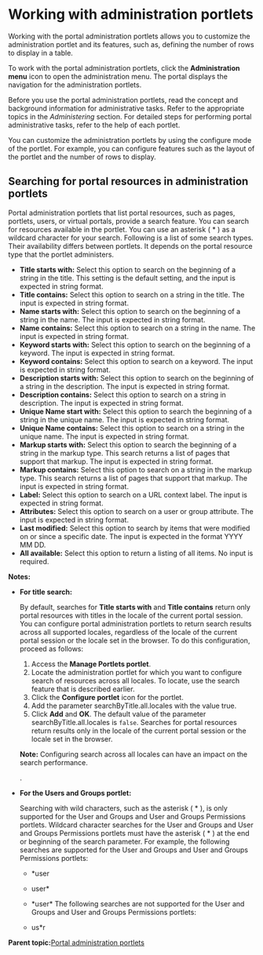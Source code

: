 # Working with administration portlets

Working with the portal administration portlets allows you to customize the administration portlet and its features, such as, defining the number of rows to display in a table.

To work with the portal administration portlets, click the **Administration menu** icon to open the administration menu. The portal displays the navigation for the administration portlets.

Before you use the portal administration portlets, read the concept and background information for administrative tasks. Refer to the appropriate topics in the *Administering* section. For detailed steps for performing portal administrative tasks, refer to the help of each portlet.

You can customize the administration portlets by using the configure mode of the portlet. For example, you can configure features such as the layout of the portlet and the number of rows to display.

## Searching for portal resources in administration portlets

Portal administration portlets that list portal resources, such as pages, portlets, users, or virtual portals, provide a search feature. You can search for resources available in the portlet. You can use an asterisk \( \* \) as a wildcard character for your search. Following is a list of some search types. Their availability differs between portlets. It depends on the portal resource type that the portlet administers.

-   **Title starts with:** Select this option to search on the beginning of a string in the title. This setting is the default setting, and the input is expected in string format.
-   **Title contains:** Select this option to search on a string in the title. The input is expected in string format.
-   **Name starts with:** Select this option to search on the beginning of a string in the name. The input is expected in string format.
-   **Name contains:** Select this option to search on a string in the name. The input is expected in string format.
-   **Keyword starts with:** Select this option to search on the beginning of a keyword. The input is expected in string format.
-   **Keyword contains:** Select this option to search on a keyword. The input is expected in string format.
-   **Description starts with:** Select this option to search on the beginning of a string in the description. The input is expected in string format.
-   **Description contains:** Select this option to search on a string in description. The input is expected in string format.
-   **Unique Name start with:** Select this option to search the beginning of a string in the unique name. The input is expected in string format.
-   **Unique Name contains:** Select this option to search on a string in the unique name. The input is expected in string format.
-   **Markup starts with:** Select this option to search the beginning of a string in the markup type. This search returns a list of pages that support that markup. The input is expected in string format.
-   **Markup contains:** Select this option to search on a string in the markup type. This search returns a list of pages that support that markup. The input is expected in string format.
-   **Label:** Select this option to search on a URL context label. The input is expected in string format.
-   **Attributes:** Select this option to search on a user or group attribute. The input is expected in string format.
-   **Last modified:** Select this option to search by items that were modified on or since a specific date. The input is expected in the format YYYY MM DD.
-   **All available:** Select this option to return a listing of all items. No input is required.

**Notes:**

-   **For title search:**

    By default, searches for **Title starts with** and **Title contains** return only portal resources with titles in the locale of the current portal session. You can configure portal administration portlets to return search results across all supported locales, regardless of the locale of the current portal session or the locale set in the browser. To do this configuration, proceed as follows:

    1.  Access the **Manage Portlets portlet**.
    2.  Locate the administration portlet for which you want to configure search of resources across all locales. To locate, use the search feature that is described earlier.
    3.  Click the **Configure portlet** icon for the portlet.
    4.  Add the parameter searchByTitle.all.locales with the value true.
    5.  Click **Add** and **OK**.
    The default value of the parameter searchByTitle.all.locales is `false`. Searches for portal resources return results only in the locale of the current portal session or the locale set in the browser.

    **Note:** Configuring search across all locales can have an impact on the search performance.

    .

-   **For the Users and Groups portlet:**

    Searching with wild characters, such as the asterisk \( \* \), is only supported for the User and Groups and User and Groups Permissions portlets. Wildcard character searches for the User and Groups and User and Groups Permissions portlets must have the asterisk \( \* \) at the end or beginning of the search parameter. For example, the following searches are supported for the User and Groups and User and Groups Permissions portlets:

    -   \*user
    -   user\*
    -   \*user\*
    The following searches are not supported for the User and Groups and User and Groups Permissions portlets:

    -   us\*r

**Parent topic:**[Portal administration portlets](../admin-system/adpltadm.md)

